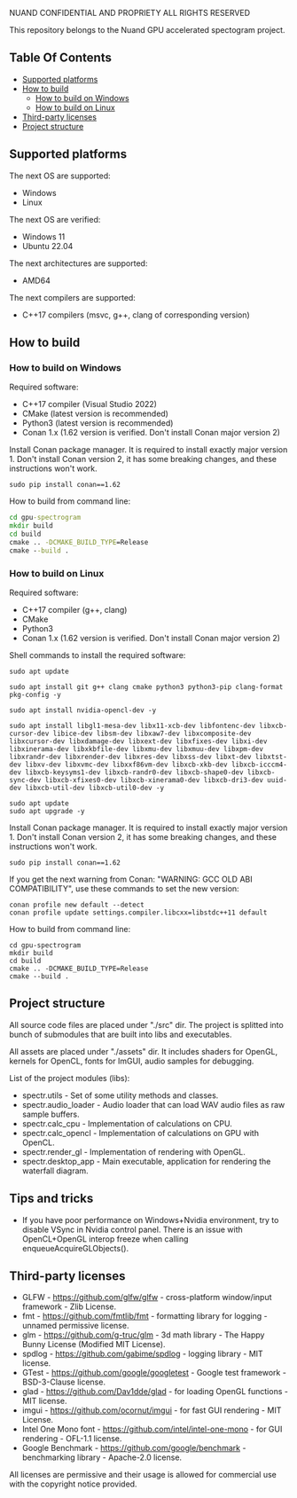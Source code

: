 NUAND CONFIDENTIAL AND PROPRIETY
ALL RIGHTS RESERVED


This repository belongs to the Nuand GPU accelerated spectogram project.

## Table Of Contents

- [Supported platforms](#Supported-platforms)
- [How to build](#How-to-build)
    - [How to build on Windows](#How-to-build-on-Windows)
    - [How to build on Linux](#How-to-build-on-Linux)
- [Third-party licenses](#Third-party-licenses)
- [Project structure](#Project-structure)

## Supported platforms

The next OS are supported:
* Windows
* Linux

The next OS are verified:
* Windows 11
* Ubuntu 22.04

The next architectures are supported:
* AMD64

The next compilers are supported:
* C++17 compilers (msvc, g++, clang of corresponding version)

## How to build

### How to build on Windows

Required software:

* C++17 compiler (Visual Studio 2022)
* CMake (latest version is recommended)
* Python3 (latest version is recommended)
* Conan 1.x (1.62 version is verified. Don't install Conan major version 2)

Install Conan package manager. It is required to install exactly major version 1.
Don't install Conan version 2, it has some breaking changes, and these instructions won't work.

```shell
sudo pip install conan==1.62
```

How to build from command line:

```cmd
cd gpu-spectrogram
mkdir build
cd build
cmake .. -DCMAKE_BUILD_TYPE=Release
cmake --build .
```

### How to build on Linux

Required software:

* C++17 compiler (g++, clang)
* CMake
* Python3
* Conan 1.x (1.62 version is verified. Don't install Conan major version 2)

Shell commands to install the required software:

```shell
sudo apt update

sudo apt install git g++ clang cmake python3 python3-pip clang-format pkg-config -y

sudo apt install nvidia-opencl-dev -y

sudo apt install libgl1-mesa-dev libx11-xcb-dev libfontenc-dev libxcb-cursor-dev libice-dev libsm-dev libxaw7-dev libxcomposite-dev libxcursor-dev libxdamage-dev libxext-dev libxfixes-dev libxi-dev libxinerama-dev libxkbfile-dev libxmu-dev libxmuu-dev libxpm-dev libxrandr-dev libxrender-dev libxres-dev libxss-dev libxt-dev libxtst-dev libxv-dev libxvmc-dev libxxf86vm-dev libxcb-xkb-dev libxcb-icccm4-dev libxcb-keysyms1-dev libxcb-randr0-dev libxcb-shape0-dev libxcb-sync-dev libxcb-xfixes0-dev libxcb-xinerama0-dev libxcb-dri3-dev uuid-dev libxcb-util-dev libxcb-util0-dev -y

sudo apt update
sudo apt upgrade -y
```

Install Conan package manager. It is required to install exactly major version 1.
Don't install Conan version 2, it has some breaking changes, and these instructions won't work.

```shell
sudo pip install conan==1.62
```

If you get the next warning from Conan: "WARNING: GCC OLD ABI COMPATIBILITY", use these commands to set the new version:
```shell
conan profile new default --detect
conan profile update settings.compiler.libcxx=libstdc++11 default
```

How to build from command line:
```shell
cd gpu-spectrogram
mkdir build
cd build
cmake .. -DCMAKE_BUILD_TYPE=Release
cmake --build .
```

## Project structure

All source code files are placed under "./src" dir. The project is splitted into bunch of submodules that are built into libs and executables.

All assets are placed under "./assets" dir. It includes shaders for OpenGL, kernels for OpenCL, fonts for ImGUI, audio samples for debugging.

List of the project modules (libs):
* spectr.utils - Set of some utility methods and classes.
* spectr.audio_loader - Audio loader that can load WAV audio files as raw sample buffers.
* spectr.calc_cpu - Implementation of calculations on CPU.
* spectr.calc_opencl - Implementation of calculations on GPU with OpenCL.
* spectr.render_gl - Implementation of rendering with OpenGL.
* spectr.desktop_app - Main executable, application for rendering the waterfall diagram.

## Tips and tricks

* If you have poor performance on Windows+Nvidia environment, try to disable VSync in Nvidia control panel. There is an issue with OpenCL+OpenGL interop freeze when calling enqueueAcquireGLObjects().

## Third-party licenses

* GLFW - https://github.com/glfw/glfw - cross-platform window/input framework - Zlib License.
* fmt - https://github.com/fmtlib/fmt - formatting library for logging - unnamed permissive license.
* glm - https://github.com/g-truc/glm - 3d math library - The Happy Bunny License (Modified MIT License).
* spdlog - https://github.com/gabime/spdlog - logging library - MIT license.
* GTest - https://github.com/google/googletest - Google test framework - BSD-3-Clause license.
* glad - https://github.com/Dav1dde/glad - for loading OpenGL functions - MIT license.
* imgui - https://github.com/ocornut/imgui - for fast GUI rendering - MIT License.
* Intel One Mono font - https://github.com/intel/intel-one-mono - for GUI rendering - OFL-1.1 license.
* Google Benchmark - https://github.com/google/benchmark - benchmarking library - Apache-2.0 license.

All licenses are permissive and their usage is allowed for commercial use with the copyright notice provided.
